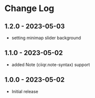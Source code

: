 # Change Log

## 1.2.0 - 2023-05-03

-   setting minimap slider background

## 1.1.0 - 2023-05-02

-   added Note (ciiqr.note-syntax) support

## 1.0.0 - 2023-05-02

-   Initial release

